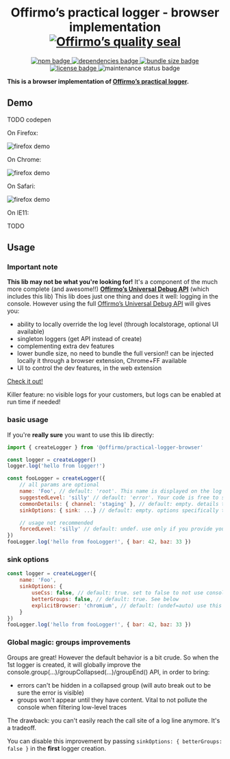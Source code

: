 
<h1 align="center">
	Offirmo’s practical logger - browser implementation<br>
	<a href="https://www.offirmo.net/offirmo-monorepo/0-doc/modules-directory/index.html">
		<img src="https://www.offirmo.net/offirmo-monorepo/0-doc/quality-seal/offirmos_quality_seal.svg" alt="Offirmo’s quality seal">
	</a>
</h1>

<p align="center">
	<a alt="npm package page"
	  href="https://www.npmjs.com/package/@offirmo/practical-logger-browser">
		<img alt="npm badge"
		  src="https://img.shields.io/npm/v/@offirmo/practical-logger-browser.svg">
	</a>
	<a alt="dependencies analysis"
	  href="https://david-dm.org/offirmo/offirmo-monorepo?path=2-foundation%2Fpractical-logger-browser">
		<img alt="dependencies badge"
		  src="https://img.shields.io/david/offirmo/offirmo-monorepo.svg?path=2-foundation%2Fpractical-logger-browser">
	</a>
	<a alt="bundle size evaluation"
	  href="https://bundlephobia.com/result?p=@offirmo/practical-logger-browser">
		<img alt="bundle size badge"
		  src="https://img.shields.io/bundlephobia/minzip/@offirmo/practical-logger-browser.svg">
	</a>
	<a alt="license"
	  href="https://unlicense.org/">
		<img alt="license badge"
		  src="https://img.shields.io/badge/license-public_domain-brightgreen.svg">
	</a>
	<img alt="maintenance status badge"
	  src="https://img.shields.io/maintenance/yes/2020.svg">
</p>

**This is a browser implementation of [Offirmo’s practical logger](https://practical-logger-js.netlify.app/).**

## Demo

TODO codepen

On Firefox:

![firefox demo](https://www.offirmo.net/offirmo-monorepo/0-doc/practical-logger/screens/firefox_20190402.png)

On Chrome:

![firefox demo](https://www.offirmo.net/offirmo-monorepo/0-doc/practical-logger/screens/chromium_20190402.png)

On Safari:

![firefox demo](https://www.offirmo.net/offirmo-monorepo/0-doc/practical-logger/screens/safari_20190402.png)

On IE11:

TODO


## Usage

### Important note

**This lib may not be what you're looking for!**
It's a component of the much more complete (and awesome!!) **[Offirmo’s Universal Debug API](https://universal-debug-api-js.netlify.com/)** (which includes this lib)
This lib does just one thing and does it well: logging in the console.
However using the full [Offirmo’s Universal Debug API](https://universal-debug-api-js.netlify.com/) will gives you:
- ability to locally override the log level (through localstorage, optional UI available)
- singleton loggers (get API instead of create)
- complementing extra dev features
- lower bundle size, no need to bundle the full version!! can be injected locally it through a browser extension, Chrome+FF available
- UI to control the dev features, in the web extension

[Check it out!](https://universal-debug-api-js.netlify.com/)

Killer feature: no visible logs for your customers, but logs can be enabled at run time if needed!

### basic usage

If you're **really sure** you want to use this lib directly:

```javascript
import { createLogger } from '@offirmo/practical-logger-browser'

const logger = createLogger()
logger.log('hello from logger!')

const fooLogger = createLogger({
	// all params are optional
	name: 'Foo', // default: 'root'. This name is displayed on the log line and can be use for filtering
	suggestedLevel: 'silly' // default: 'error'. Your code is free to suggest a level, but should expect it to be dynamically overriden (see Universal Debug API)
	commonDetails: { channel: 'staging' }, // default: empty. details that'll be merged with all log invocations
	sinkOptions: { sink: ...} // default: empty. options specifically targeted at the sink, usually platform dependent

	// usage not recommended
	forcedLevel: 'silly' // default: undef. use only if you provide your own mechanism for dynamically setting the level
})
fooLogger.log('hello from fooLogger!', { bar: 42, baz: 33 })
```

### sink options

```javascript
const logger = createLogger({
	name: 'Foo',
	sinkOptions: {
		useCss: false, // default: true. set to false to not use console styling, ex. if cause problem in a new browser version?
		betterGroups: false, // default: true. See below
		explicitBrowser: 'chromium', // default: (undef=auto) use this to force browser detection. Should never be needed.
    }
})
fooLogger.log('hello from fooLogger!', { bar: 42, baz: 33 })
```

### Global magic: groups improvements

Groups are great! However the default behavior is a bit crude.
So when the 1st logger is created, it will globally improve
the console.group(...)/groupCollapsed(...)/groupEnd() API,
in order to bring:
- errors can't be hidden in a collapsed group (will auto break out to be sure the error is visible)
- groups won't appear until they have content. Vital to not pollute the console when filtering low-level traces

The drawback: you can't easily reach the call site of a log line anymore.
It's a tradeoff.

You can disable this improvement by passing `sinkOptions: { betterGroups: false }` in the **first** logger creation.
